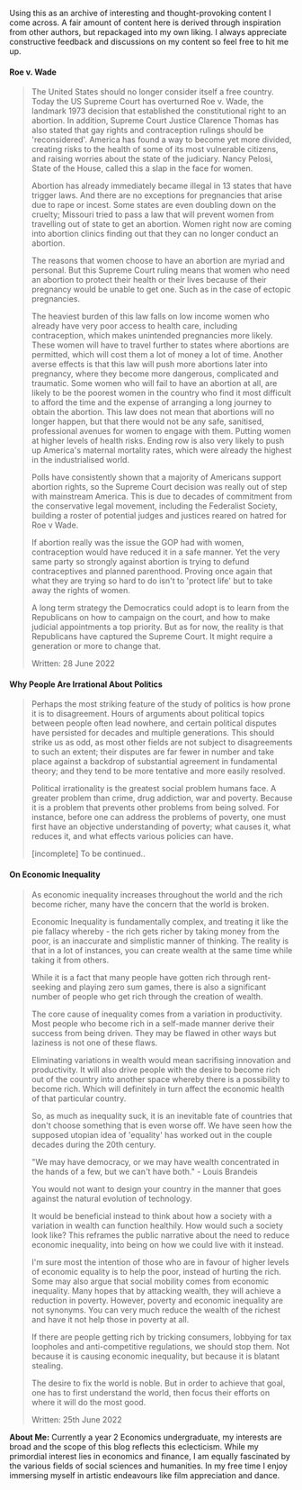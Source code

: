 Using this as an archive of interesting and thought-provoking content I come across. A fair amount of content here is derived through inspiration from other authors, but repackaged into my own liking. I always appreciate constructive feedback and discussions on my content so feel free to hit me up.

#### Roe v. Wade
> The United States should no longer consider itself a free country. Today the US Supreme Court has overturned Roe v. Wade, the landmark 1973 decision that established the constitutional right to an abortion. In addition, Supreme Court Justice Clarence Thomas has also stated that gay rights and contraception rulings should be 'reconsidered'. America has found a way to become yet more divided, creating risks to the health of some of its most vulnerable citizens, and raising worries about the state of the judiciary. Nancy Pelosi, State of the House, called this a slap in the face for women.
>
> Abortion has already immediately became illegal in 13 states that have trigger laws. And there are no exceptions for pregnancies that arise due to rape or incest. Some states are even doubling down on the cruelty; Missouri tried to pass a law that will prevent women from travelling out of state to get an abortion. Women right now are coming into abortion clinics finding out that they can no longer conduct an abortion.
>
> The reasons that women choose to have an abortion are myriad and personal. But this Supreme Court ruling means that women who need an abortion to protect their health or their lives because of their pregnancy would be unable to get one. Such as in the case of ectopic pregnancies.
>
> The heaviest burden of this law falls on low income women who already have very poor access to health care, including contraception, which makes unintended pregnancies more likely. These women will have to travel further to states where abortions are permitted, which will cost them a lot of money a lot of time. Another averse effects is that this law will push more abortions later into pregnancy, where they become more dangerous, complicated and traumatic. Some women who will fail to have an abortion at all, are likely to be the poorest women in the country who find it most difficult to afford the time and the expense of arranging a long journey to obtain the abortion. This law does not mean that abortions will no longer happen, but that there would not be any safe, sanitised, professional avenues for women to engage with them. Putting women at higher levels of health risks. Ending row is also very likely to push up America's maternal mortality rates, which were already the highest in the industrialised world. 
>
> Polls have consistently shown that a majority of Americans support abortion rights, so the Supreme Court decision was really out of step with mainstream America. This is due to decades of commitment from the conservative legal movement, including the Federalist Society, building a roster of potential judges and justices reared on hatred for Roe v Wade.
>
> If abortion really was the issue the GOP had with women, contraception would have reduced it in a safe manner. Yet the very same party so strongly against abortion is trying to defund contraceptives and planned parenthood. Proving once again that what they are trying so hard to do isn't to 'protect life' but to take away the rights of women.
>
> A long term strategy the Democratics could adopt is to learn from the Republicans on how to campaign on the court, and how to make judicial appointments a top priority. But as for now, the reality is that Republicans have captured the Supreme Court. It might require a generation or more to change that.
>
> Written: 28 June 2022

#### Why People Are Irrational About Politics
> Perhaps the most striking feature of the study of politics is how prone it is to disagreement. Hours of arguments about political topics between people often lead nowhere, and certain political disputes have persisted for decades and multiple generations. This should strike us as odd, as most other fields are not subject to disagreements to such an extent; their disputes are far fewer in number and take place against a backdrop of substantial agreement in fundamental theory; and they tend to be more tentative and more easily resolved. 
> 
> Political irrationality is the greatest social problem humans face. A greater problem than crime, drug addiction, war and poverty. Because it is a problem that prevents other problems from being solved. For instance, before one can address the problems of poverty, one must first have an objective understanding of poverty; what causes it, what reduces it, and what effects various policies can have.
>
> [incomplete] To be continued..


#### On Economic Inequality
> As economic inequality increases throughout the world and the rich become richer, many have the concern that the world is broken.
>
> Economic Inequality is fundamentally complex, and treating it like the pie fallacy whereby - the rich gets richer by taking money from the poor, is an inaccurate and simplistic manner of thinking. The reality is that in a lot of instances, you can create wealth at the same time while taking it from others.
>
> While it is a fact that many people have gotten rich through rent-seeking and playing zero sum games, there is also a significant number of people who get rich through the creation of wealth.
>
> The core cause of inequality comes from a variation in productivity. Most people who become rich in a self-made manner derive their success from being driven. They may be flawed in other ways but laziness is not one of these flaws.
>
> Eliminating variations in wealth would mean sacrifising innovation and productivity. It will also drive people with the desire to become rich out of the country into another space whereby there is a possibility to become rich. Which will definitely in turn affect the economic health of that particular country.
>
> So, as much as inequality suck, it is an inevitable fate of countries that don't choose something that is even worse off. We have seen how the supposed utopian idea of 'equality' has worked out in the couple decades during the 20th century.
>
> "We may have democracy, or we may have wealth concentrated in the hands of a few, but we can't have both." - Louis Brandeis
>
> You would not want to design your country in the manner that goes against the natural evolution of technology.
>
> It would be beneficial instead to think about how a society with a variation in wealth can function healthily. How would such a society look like? This reframes the public narrative about the need to reduce economic inequality, into being on how we could live with it instead.
>
> I'm sure most the intention of those who are in favour of higher levels of economic equality is to help the poor, instead of hurting the rich. Some may also argue that social mobility comes from economic inequality. Many hopes that by attacking wealth, they will achieve a reduction in poverty. However, poverty and economic inequality are not synonyms. You can very much reduce the wealth of the richest and have it not help those in poverty at all.
>
> If there are people getting rich by tricking consumers, lobbying for tax loopholes and anti-competitive regulations, we should stop them. Not because it is causing economic inequality, but because it is blatant stealing.
>
> The desire to fix the world is noble. But in order to achieve that goal, one has to first understand the world, then focus their efforts on where it will do the most good.
>
> Written: 25th June 2022

**About Me:** Currently a year 2 Economics undergraduate, my interests are broad and the scope of this blog reflects this eclecticism. While my primordial interest lies in economics and finance, I am equally fascinated by the various fields of social sciences and humanities. In my free time I enjoy immersing myself in artistic endeavours like film appreciation and dance.
